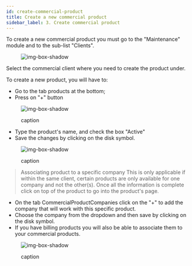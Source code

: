 ```yaml
---
id: create-commercial-product
title: Create a new commercial product
sidebar_label: 3. Create commercial product
---
```


To create a new commercial product you must go to the "Maintenance" module and to the sub-list "Clients".

<figure>

![img-box-shadow](/img/university/crm/crm-commercialproduct-V1.png)

</figure>

Select the commercial client where you need to create the product under.

To create a new product, you will have to:

- Go to the tab products at the bottom;
- Press on "+" button

<figure>

![img-box-shadow](/img/university/crm/crm-commercialproduct-V2.png)

<figcaption>caption</figcaption>
</figure>

- Type the product's name, and check the box "Active"
- Save the changes by clicking on the disk symbol.

<figure>

![img-box-shadow](/img/university/crm/crm-commercialproduct-v3.png)

<figcaption>caption</figcaption>
</figure>

> Associating product to a specific company
> This is only applicable if within the same client, certain products are only available for one company and not the other(s).
> Once all the information is complete click on top of the product to go into the product's page.

- On the tab CommercialProductCompanies click on the "+" to add the company that will work with this specific product.
- Choose the company from the dropdown and then save by clicking on the disk symbol.
- If you have billing products you will also be able to associate them to your commercial products.

<figure>

![img-box-shadow](/img/university/crm/crm-commercialproduct-V4.png)

<figcaption>caption</figcaption>
</figure>
